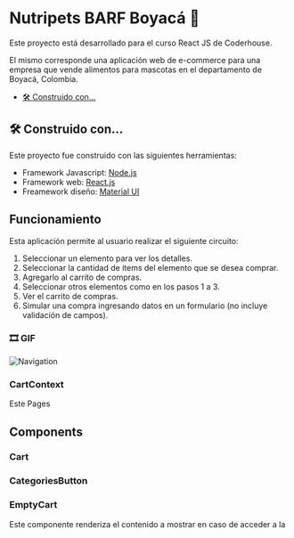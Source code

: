 # Nutripets BARF Boyacá  :dog:

  Este proyecto está desarrollado para el curso React JS de Coderhouse.

El mismo corresponde una aplicación web de e-commerce para una empresa que vende alimentos para mascotas en el departamento de Boyacá, Colombia.

 - [🛠️ Construido con...](../../../nutripets-barf#%EF%B8%8F-construido-con)

## 🛠️ Construido con...
Este proyecto fue construido con las siguientes herramientas:

 - Framework Javascript: [Node.js](https://nodejs.org/es/)
 - Framework web: [React.js](https://es.reactjs.org/) 
 - Freamework diseño: [Material UI](https://mui.com/)

## Funcionamiento
Esta aplicación permite al usuario realizar el siguiente circuito:

 1. Seleccionar un elemento para ver los detalles.
 2. Seleccionar la cantidad de items del elemento que se desea comprar.
 3. Agregarlo al carrito de compras.
 4. Seleccionar otros elementos como en los pasos 1 a 3.
 5. Ver el carrito de compras.
 6. Simular una compra ingresando datos en un formulario (no incluye validación de campos).

### 🎞️ GIF

![Navigation](https://github.com/Kitsunito/nutripets-barf/blob/main/public/Navigation.gif?raw=true)

### CartContext
Este
Pages
## Components
### Cart
### CategoriesButton
### EmptyCart
Este componente renderiza el contenido a mostrar en caso de acceder a la 
